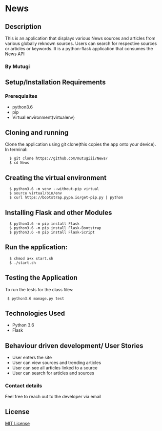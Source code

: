 # News
## Description
This is an application that displays various News sources and articles from various globally reknown sources. Users can search for respective sources or articles or keywords.
It is a python-flask application that consumes the News API
### By Mutugi

## Setup/Installation Requirements

### Prerequisites
* python3.6
* pip
* Virtual environment(virtualenv)

## Cloning and running
Clone the application using git clone(this copies the app onto your device). In terminal:
```
  $ git clone https://github.com/mutugiii/News/
  $ cd News
```
## Creating the virtual environment
```
  $ python3.6 -m venv --without-pip virtual
  $ source virtual/bin/env
  $ curl https://bootstrap.pypa.io/get-pip.py | python
```
## Installing Flask and other Modules
```
  $ python3.6 -m pip install Flask
  $ python3.6 -m pip install Flask-Bootstrap
  $ python3.6 -m pip install Flask-Script
```
##  Run the application:
```
  $ chmod a+x start.sh
  $ ./start.sh
 ```
## Testing the Application
To run the tests for the class files:
```
 $ python3.6 manage.py test
```
## Technologies Used
* Python 3.6
* Flask

## Behaviour driven development/ User Stories
- User enters the site
- User can view sources and trending articles
- User can see all articles linked to a source
- User can search for articles and sources


### Contact details
Feel free to reach out to the developer via email

## License
[MIT License](https://github.com/Mutugiii/News/blob/master/LICENSE)
